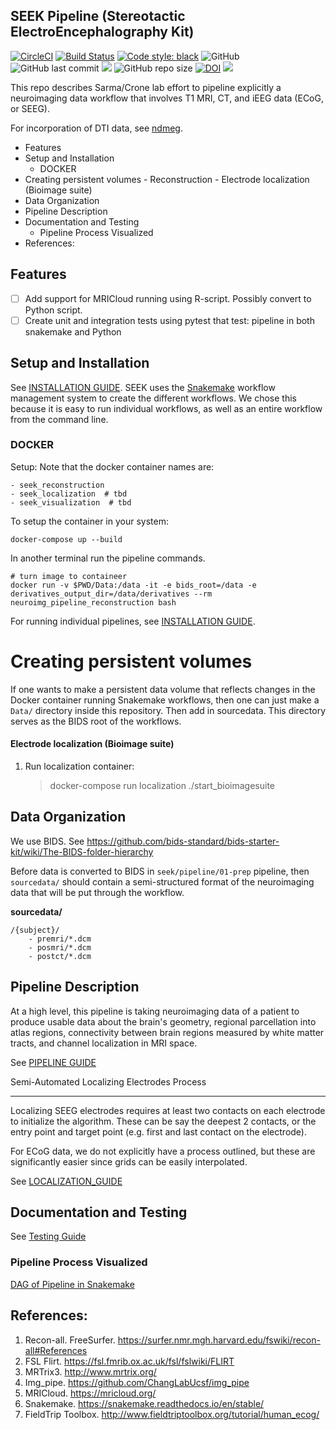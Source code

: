 SEEK Pipeline (Stereotactic ElectroEncephalography Kit)
--------------------------------------------------------------

[![CircleCI](https://circleci.com/gh/ncsl/seek.svg?style=svg)](https://circleci.com/gh/ncsl/seek)
[![Build Status](https://travis-ci.com/ncsl/seek.svg?token=6sshyCajdyLy6EhT8YAq&branch=master)](https://travis-ci.com/ncsl/seek)
[![Code style: black](https://img.shields.io/badge/code%20style-black-000000.svg)](https://github.com/ambv/black)
![GitHub](https://img.shields.io/github/license/ncsl/seek)
![GitHub last commit](https://img.shields.io/github/last-commit/ncsl/seek)
<a href="https://codeclimate.com/github/ncsl/seek/maintainability"><img src="https://api.codeclimate.com/v1/badges/2c7d5910e89350b967c8/maintainability" /></a>
![GitHub repo size](https://img.shields.io/github/repo-size/ncsl/seek)
[![DOI](https://zenodo.org/badge/160566959.svg)](https://zenodo.org/badge/latestdoi/160566959)
[![](https://images.microbadger.com/badges/version/neuroseek/seek.svg)](https://microbadger.com/images/neuroseek/seek "Get your own version badge on microbadger.com")

This repo describes Sarma/Crone lab effort to pipeline explicitly a neuroimaging data workflow that involves T1 MRI, CT,
and iEEG data (ECoG, or SEEG). 

For incorporation of DTI data, see [ndmeg](https://github.com/neurodata/ndmg).

<!-- MarkdownTOC -->

- Features
- Setup and Installation
    - DOCKER
- Creating persistent volumes
        - Reconstruction
        - Electrode localization \(Bioimage suite\)
- Data Organization
- Pipeline Description
- Documentation and Testing
    - Pipeline Process Visualized
- References:

<!-- /MarkdownTOC -->

Features
--------
- [ ] Add support for MRICloud running using R-script. Possibly convert to Python script.
- [ ] Create unit and integration tests using pytest that test: pipeline in both snakemake and Python

Setup and Installation
------------------------
See [INSTALLATION GUIDE](INSTALLATION.md). SEEK uses the [Snakemake](https://snakemake.readthedocs.io/en/stable/) 
workflow management system to create the different workflows. We chose this because
it is easy to run individual workflows, as well as an entire workflow from the command line.

### DOCKER

Setup: Note that the docker container names are:

    - seek_reconstruction
    - seek_localization  # tbd
    - seek_visualization  # tbd

To setup the container in your system:
    
    docker-compose up --build
    
In another terminal run the pipeline commands.
    
    # turn image to containeer
    docker run -v $PWD/Data:/data -it -e bids_root=/data -e derivatives_output_dir=/data/derivatives --rm neuroimg_pipeline_reconstruction bash

For running individual pipelines, see [INSTALLATION GUIDE](INSTALLATION.md).

# Creating persistent volumes
If one wants to make a persistent data volume that reflects changes in the Docker container running Snakemake workflows, 
then one can just make a `Data/` directory inside this repository. Then add in sourcedata. This
directory serves as the BIDS root of the workflows.

#### Electrode localization (Bioimage suite)

1. Run localization container:

    > docker-compose run localization ./start_bioimagesuite

Data Organization
------------------------

We use BIDS. 
See https://github.com/bids-standard/bids-starter-kit/wiki/The-BIDS-folder-hierarchy

Before data is converted to BIDS in `seek/pipeline/01-prep` pipeline, 
then `sourcedata/` should contain a semi-structured format of the neuroimaging data that will
be put through the workflow.

**sourcedata/**
       
    /{subject}/
        - premri/*.dcm
        - posmri/*.dcm
        - postct/*.dcm


Pipeline Description
------------------------
At a high level, this pipeline is taking neuroimaging data of a patient to produce usable data about the brain's geometry, 
regional parcellation into atlas regions, connectivity between brain regions measured by white matter tracts, and channel localization in MRI space.

See [PIPELINE GUIDE](PIPELINE_DESCRIPTION.md)

Semi-Automated Localizing Electrodes Process
-------- ----------------------------------------
Localizing SEEG electrodes requires at least two contacts on each electrode to initialize the algorithm.
These can be say the deepest 2 contacts, or the entry point and target point (e.g. first and last contact on the electrode).

For ECoG data, we do not explicitly have a process outlined, but these are significantly easier since grids can
be easily interpolated.

See [LOCALIZATION_GUIDE](LOCALIZATION_GUIDE.md)

Documentation and Testing
--------------------------------

See [Testing Guide](TESTING_SETUP.md)
    
### Pipeline Process Visualized
[DAG of Pipeline in Snakemake](seek/neuroimg/pipeline/dag_neuroimaging_pipeline_reconstruction.pdf)

References:
----------------
1. Recon-all. FreeSurfer. https://surfer.nmr.mgh.harvard.edu/fswiki/recon-all#References
2. FSL Flirt. https://fsl.fmrib.ox.ac.uk/fsl/fslwiki/FLIRT
3. MRTrix3. http://www.mrtrix.org/
4. Img_pipe. https://github.com/ChangLabUcsf/img_pipe
5. MRICloud. https://mricloud.org/
6. Snakemake. https://snakemake.readthedocs.io/en/stable/
7. FieldTrip Toolbox. http://www.fieldtriptoolbox.org/tutorial/human_ecog/


